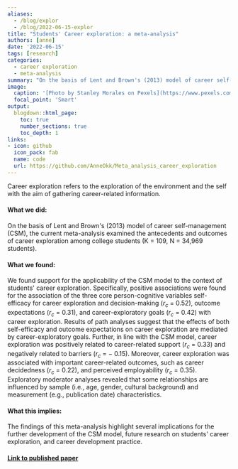 ```yaml
---
aliases: 
  - /blog/explor
  - /blog/2022-06-15-explor
title: "Students' Career exploration: a meta-analysis"
authors: [anne]
date: '2022-06-15'
tags: [research]
categories:
  - career exploration
  - meta-analysis
summary: "On the basis of Lent and Brown's (2013) model of career self-management (CSM), the meta-analysis examined the antecedents and outcomes of career exploration among college students (K = 109, N = 34,969 students). The findings highlight several implications for the further development of the CSM model, future research on students' career exploration, and career development practice."
image:
  caption: '[Photo by Stanley Morales on Pexels](https://www.pexels.com/photo/woman-in-black-long-sleeve-dress-standing-on-brown-concrete-pathway-3186386/)'
  focal_point: 'Smart'
output:
  blogdown::html_page:
    toc: true
    number_sections: true
    toc_depth: 1
links:
- icon: github
  icon_pack: fab
  name: code
  url: https://github.com/AnneOkk/Meta_analysis_career_exploration
---
```


<!-- {{% alert note %}} -->
<!-- Greetings from the future!  -->

<!-- A lot has changed about blogdown, Hugo, and the Academic theme (now Wowchemy) since the time this post was written.  -->

<!-- An updated tutorial can now be found [here](/post/new-year-new-blogdown) :tada: -->
<!-- {{% /alert %}} -->

Career exploration refers to the exploration of the environment and the self with the aim of gathering career-related information.

#### What we did:

On the basis of Lent and Brown's (2013) model of career self-management (CSM), the current meta-analysis examined the antecedents and outcomes of career exploration among college students (K = 109, N = 34,969 students). 

#### What we found:

We found support for the applicability of the CSM model to the context of students' career exploration. Specifically, positive associations were found for the association of the three core person-cognitive variables self-efficacy for career exploration and decision-making (*r<sub>c</sub>* = 0.52), outcome expectations (*r<sub>c</sub>* = 0.31), and career-exploratory goals (*r<sub>c</sub>* = 0.42) with career exploration. Results of path analyses suggest that the effects of both self-efficacy and outcome expectations on career exploration are mediated by career-exploratory goals. Further, in line with the CSM model, career exploration was positively related to career-related support (*r<sub>c</sub>* = 0.33) and negatively related to barriers (*r<sub>c</sub>* = − 0.15). Moreover, career exploration was associated with important career-related outcomes, such as career decidedness (*r<sub>c</sub>* = 0.22), and perceived employability (*r<sub>c</sub>* = 0.35). Exploratory moderator analyses revealed that some relationships are influenced by sample (i.e., age, gender, cultural background) and measurement (e.g., publication date) characteristics. 

#### What this implies:

The findings of this meta-analysis highlight several implications for the further development of the CSM model, future research on students' career exploration, and career development practice.

#### [Link to published paper](https://www.sciencedirect.com/science/article/pii/S0001879121001172)
